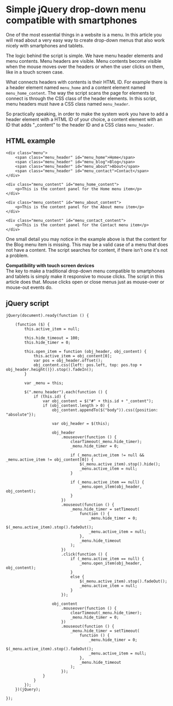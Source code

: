 # Simple jQuery drop-down menu compatible with smartphones

One of the most essential things in a website is a menu. In this article you will read about a very easy way to create drop-down menus that also work nicely with smartphones and tablets.

The logic behind the script is simple. We have menu header elements and menu contents. Menu headers are visible. Menu contents become visible when the mouse moves over the headers or when the user clicks on them, like in a touch screen case.

What connects headers with contents is their HTML ID. For example there is a header element named `menu_home` and a content element named `menu_home_content`. The way the script scans the page for elements to connect is through the CSS class of the header elements. In this script, menu headers must have a CSS class named `menu_header`.

So practically speaking, in order to make the system work you have to add a header element with a HTML ID of your choice, a content element with an ID that adds "_content" to the header ID and a CSS class `menu_header`.


## HTML example

    <div class="menu">
        <span class="menu_header" id="menu_home">Home</span>
        <span class="menu_header" id="menu_blog">Blog</span>
        <span class="menu_header" id="menu_about">About</span>
        <span class="menu_header" id="menu_contact">Contact</span>
    </div>

    <div class="menu_content" id="menu_home_content">
        <p>This is the content panel for the Home menu item</p>
    </div>

    <div class="menu_content" id="menu_about_content">
        <p>This is the content panel for the About menu item</p>
    </div>

    <div class="menu_content" id="menu_contact_content">
        <p>This is the content panel for the Contact menu item</p>
    </div>

One small detail you may notice in the example above is that the content for the Blog menu item is missing. This may be a valid case of a menu that does not have a content. The script searches for content, if there isn't one it's not a problem.


**Compatibility with touch screen devices**  
The key to make a traditional drop-down menu compatible to smartphones and tablets is simply make it responsive to mouse clicks. The script in this article does that. Mouse clicks open or close menus just as mouse-over or mouse-out events do.


## jQuery script

    jQuery(document).ready(function () {

        (function ($) {
            this.active_item = null;

            this.hide_timeout = 100;
            this.hide_timer = 0;

            this.open_item = function (obj_header, obj_content) {
                this.active_item = obj_content[0];
                var pos = obj_header.offset();
                obj_content.css({left: pos.left, top: pos.top + obj_header.height()}).stop().fadeIn();
            }

            var _menu = this;

            $(".menu_header").each(function () {
                if (this.id) {
                    var obj_content = $("#" + this.id + "_content");
                    if (obj_content.length > 0) {
                        obj_content.appendTo($("body")).css({position: "absolute"});

                        var obj_header = $(this);

                        obj_header
                            .mouseover(function () {
                                clearTimeout(_menu.hide_timer);
                                _menu.hide_timer = 0;

                                if (_menu.active_item != null && _menu.active_item != obj_content[0]) {
                                    $(_menu.active_item).stop().hide();
                                    _menu.active_item = null;
                                }

                                if (_menu.active_item == null) {
                                    _menu.open_item(obj_header, obj_content);
                                }
                            })
                            .mouseout(function () {
                                _menu.hide_timer = setTimeout(
                                    function () {
                                        _menu.hide_timer = 0;
                                        $(_menu.active_item).stop().fadeOut();
                                        _menu.active_item = null;
                                    },
                                    _menu.hide_timeout
                                );
                            })
                            .click(function () {
                                if (_menu.active_item == null) {
                                    _menu.open_item(obj_header, obj_content);
                                }
                                else {
                                    $(_menu.active_item).stop().fadeOut();
                                    _menu.active_item = null;
                                }
                            });

                        obj_content
                            .mouseover(function () {
                                clearTimeout(_menu.hide_timer);
                                _menu.hide_timer = 0;
                            })
                            .mouseout(function () {
                                _menu.hide_timer = setTimeout(
                                    function () {
                                        _menu.hide_timer = 0;
                                        $(_menu.active_item).stop().fadeOut();
                                        _menu.active_item = null;
                                    },
                                    _menu.hide_timeout
                                );
                            });
                    }
                }
            });
        })(jQuery);

    });


